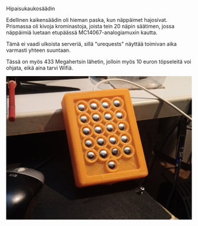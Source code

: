 Hipaisukaukosäädin

Edellinen kaikensäädin oli hieman paska, kun näppäimet hajosivat. Prismassa oli
kivoja krominastoja, joista tein 20 näpin säätimen, jossa näppäimiä luetaan etupäässä MC14067-analogiamuxin
kautta.

Tämä ei vaadi ulkoista serveriä, sillä "urequests" näyttää toimivan aika varmasti yhteen suuntaan.

Tässä on myös 433 Megahertsin lähetin, jolloin myös 10 euron töpseleitä voi ohjata, eikä aina tarvi Wifiä.

<img src=nappis.png>
